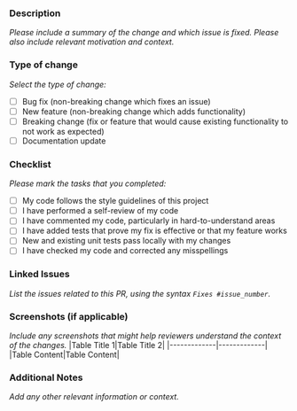### Description

_Please include a summary of the change and which issue is fixed. Please also include relevant motivation and context._

### Type of change

_Select the type of change:_

- [ ] Bug fix (non-breaking change which fixes an issue)
- [ ] New feature (non-breaking change which adds functionality)
- [ ] Breaking change (fix or feature that would cause existing functionality to not work as expected)
- [ ] Documentation update

### Checklist

_Please mark the tasks that you completed:_

- [ ] My code follows the style guidelines of this project
- [ ] I have performed a self-review of my code
- [ ] I have commented my code, particularly in hard-to-understand areas
- [ ] I have added tests that prove my fix is effective or that my feature works
- [ ] New and existing unit tests pass locally with my changes
- [ ] I have checked my code and corrected any misspellings

### Linked Issues

_List the issues related to this PR, using the syntax `Fixes #issue_number`._

### Screenshots (if applicable)

_Include any screenshots that might help reviewers understand the context of the changes._
|Table Title 1|Table Title 2|
|-------------|-------------|
|Table Content|Table Content|

### Additional Notes

_Add any other relevant information or context._
